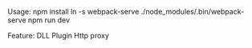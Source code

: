 Usage:
	npm install
	ln -s webpack-serve ./node_modules/.bin/webpack-serve
	npm run dev


Feature:
	DLL Plugin
	Http proxy